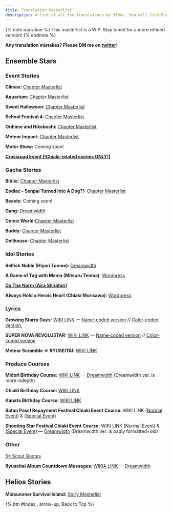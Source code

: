 ```yaml
---
title: Translation Masterlist
description: A list of all the translations by 310mc. You will find Enstars and Helios translations here.
---
```


{% note narration %}
This masterlist is a WIP. Stay tuned for a more refined version!
{% endnote %}

<p id="TOP"><strong>Any translation mistakes? Please DM me on <a href="https://twitter.com/310mc1">twitter</a>!</strong></p>

## Ensemble Stars

### Event Stories
<p><strong>Climax:</strong> <a href="https://euni2319.dreamwidth.org/8614.html">Chapter Masterlist</a></p>
<p><strong>Aquarium:</strong> <a href="https://euni2319.dreamwidth.org/10207.html">Chapter Masterlist</a></p>
<p><strong>Sweet Halloween:</strong> <a href="https://euni2319.dreamwidth.org/15004.html">Chapter Masterlist</a></p>
<p><strong>School Festival 4: </strong><a href="https://euni2319.wordpress.com/2019/05/21/school-festival-4-chapter-masterlist/">Chapter Masterlist</a></p>
<p><strong>Orihime and Hikoboshi:</strong> <a href="https://euni2319.dreamwidth.org/24376.html">Chapter Masterlist</a></p>
<p><strong>Meteor Impact: </strong><a href="/meteor_impact">Chapter Masterlist</a></p>
<p><strong>Motor Show:</strong> Coming soon!</p>
<p><strong><a href="https://euni2319.dreamwidth.org/4502.html">Crossroad Event (!Chiaki-related scenes ONLY!)</a></strong></p>


### Gacha Stories
<p><strong>Biblio:</strong> <a href="https://euni2319.dreamwidth.org/2418.html">Chapter Masterlist</a></p>
<p><strong>Zodiac - Senpai Turned Into A Dog?!:</strong> <a href="https://euni2319.dreamwidth.org/17153.html">Chapter Masterlist</a></p>
<p><strong>Beasts:</strong> Coming soon!</p>
<p><strong>Gang:</strong> <a href="https://euni2319.dreamwidth.org/22838.html">Dreamwidth</a></p>
<p><strong>Comic World:</strong><a href="https://euni2319.wordpress.com/2019/01/19/comic-world-chapter-masterlist/">Chapter Masterlist</a></p>
<p><strong>Buddy: </strong><a href="https://euni2319.wordpress.com/2020/01/17/buddy-chapter-masterlist/">Chapter Masterlist</a></p>
<p><strong>Dollhouse:</strong> <a href="https://euni2319.wordpress.com/2020/08/24/dollhouse-chapter-masterlist/">Chapter Masterlist</a></p>


### Idol Stories
<p><strong>Selfish Noble (Hiyori Tomoe):</strong> <a href="https://euni2319.dreamwidth.org/2918.html">Dreamwidth</a></p>
<p><strong>A Game of Tag with Mama (</strong><strong>Mitsuru Tenma)</strong>: <a href="https://euni2319.wordpress.com/2019/05/07/a-game-of-tag-with-mama/">Wordpress</a></p>
<p><strong><a href="/do_the_norm/">Do The Norm (Aira Shiratori)</a></strong>
<p><strong>Always Hold a Heroic Heart (Chiaki Morisawa): </strong><a href="https://euni2319.wordpress.com/2020/09/10/always-hold-a-heroic-heart/">Wordpress</a></p>

### Lyrics
<p><strong>Growing Starry Days:</strong>&nbsp;<a href="https://ensemble-stars.fandom.com/wiki/Vol.1_%22RYUSEITAI%22_3">WIKI LINK</a> —&nbsp;<a href="http://euni2319.dreamwidth.org/5349.html">Name-coded version</a> // <a href="https://euni2319.dreamwidth.org/3228.html">Color-coded version&nbsp;</a></p>
<p><strong>SUPER NOVA REVOLU5TAR:</strong>&nbsp;<a href="https://ensemble-stars.fandom.com/wiki/Vol.1_%22RYUSEITAI%22_3">WIKI LINK</a> —&nbsp;<a href="https://euni2319.dreamwidth.org/4867.html">Name-coded version</a> // <a href="https://euni2319.dreamwidth.org/3480.html">Color-coded version</a></p>
<p><strong>Meteor Scramble ☆ RYUSEITAI:</strong> <a href="https://ensemble-stars.fandom.com/wiki/Ensemble_Stars!_ED_Collection_Vol.4">WIKI LINK</a></p>

### Produce Courses
<p><strong>Midori Birthday Course:</strong> <a href="https://ensemble-stars.wiki.com/wiki/Midori_Takamine_Birthday_Course/Midori_Takamine_Normal_Event">WIKI LINK</a>&nbsp;— <a href="https://euni2319.dreamwidth.org/8710.html">Dreamwidth</a>&nbsp;(Dreamwidth ver. is more indepth)</p>
<p><strong>Chiaki Birthday Course:</strong> <a href="https://ensemble-stars.fandom.com/wiki/Chiaki_Morisawa_Birthday_Course/Chiaki_Morisawa_Normal_Event">WIKI LINK</a></p>
<p><strong>Kanata Birthday Course:&nbsp;</strong><a href="https://ensemble-stars.fandom.com/wiki/Kanata_Shinkai_Birthday_Course/Kanata_Shinkai_Normal_Event">WIKI LINK</a></p>
<p><strong>Baton Pass! Repayment Festival Chiaki Event Course:&nbsp;</strong>WIKI LINK (<a href="https://ensemble-stars.fandom.com/wiki/Baton_Pass!_Repayment_Festival_of_Tears_and_Bonds/Chiaki_Morisawa_Normal_Event">Normal Event</a>) &amp; (<a href="https://ensemble-stars.fandom.com/wiki/Baton_Pass!_Repayment_Festival_of_Tears_and_Bonds/Chiaki_Morisawa_Special_Event">Special Event</a>)</p>
<p><strong>Shooting Star Festival Chiaki Event Course:</strong> WIKI LINK <a href="https://ensemble-stars.fandom.com/wiki/Launch!_The_Night_Sky_of_the_Shooting_Star_Festival/Chiaki_Morisawa_Normal_Event">(Normal Event)</a> &amp; <a href="https://ensemble-stars.fandom.com/wiki/Launch!_The_Night_Sky_of_the_Shooting_Star_Festival/Chiaki_Morisawa_Special_Event">(Special Event)</a> —&nbsp;<a href="https://euni2319.dreamwidth.org/2653.html">Dreamwidth</a> (Dreamwidth ver. is badly formatted+old)</p>

### Other
<p><a href="https://euni2319.dreamwidth.org/4756.html">5* Scout Quotes</a></p>
<p><strong>Ryuseitai Album Countdown Messages</strong>:&nbsp;<a href="https://ensemble-stars.fandom.com/wiki/RYUSEITAI_Album">WIKIA LINK</a> — <a href="https://euni2319.dreamwidth.org/21314.html">Dreamwidth</a></p>

## Helios Stories
<p><strong>Midsummer Survival Island:</strong> <a href="https://euni2319.wordpress.com/2020/08/27/midsummer-survival-chapter-masterlist/">Story Masterlist</a></p>

<div style="margin-bottom:5px">{% btn #Index,, arrow-up, Back to Top %}</div>
